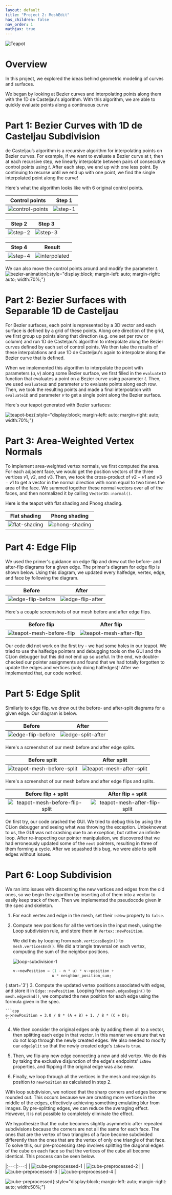 ```yaml
---
layout: default
title: "Project 2: MeshEdit"
has_children: false
nav_order: 1
mathjax: true
---
```


![Teapot](img/teapot.jpeg)

# Overview
In this project, we explored the ideas behind geometric modeling of curves and surfaces.

We began by looking at Bezier curves and interpolating points along them with the 1D de Casteljau's algorithm. With this algorithm, we are able to quickly evaluate points along a continuous curve 

# Part 1: Bezier Curves with 1D de Casteljau Subdivision
de Casteljau’s algorithm is a recursive algorithm for interpolating points on Bezier curves. For example, if we want to evaluate a Bezier curve at $t$, then at each recursive step, we linearly interpolate between pairs of consecutive control points using $t$. After each step, we end up with one less point. By continuing to recurse until we end up with one point, we find the single interpolated point along the curve!

Here's what the algorithm looks like with 6 original control points.
<!-- table -->

| Control points | Step 1 |
|:---:|:---:|
| ![control-points](./img/control-points.png) | ![step-1](./img/de-casteljau-1.png) |

| Step 2 | Step 3|
|:---:|:---:|
| ![step-2](./img/de-casteljau-2.png) | ![step-3](./img/de-casteljau-3.png) |

| Step 4 | Result |
|:---:|:---:|
| ![step-4](./img/de-casteljau-4.png) | ![interpolated](./img/interpolated-point.png)|

We can also move the control points around and modify the parameter *t*.
![bezier-animation](./img/bezier-animation.gif){:style="display:block; margin-left: auto; margin-right: auto; width:70%;"}

# Part 2: Bezier Surfaces with Separable 1D de Casteljau

<!-- Briefly explain how de Casteljau algorithm extends to Bezier surfaces and how you implemented it in order to evaluate Bezier surfaces. -->
<!-- Show a screenshot of bez/teapot.bez (not .dae) evaluated by your implementation. -->

For Bezier surfaces, each point is represented by a 3D vector and each surface is defined by a grid of these points. Along one direction of the grid, we first group up points along that direction (e.g. one set per row or column) and run 1D de Casteljau's algorithm to interpolate along the Bezier curves defined by each set of control points. We then take the results of these interpolations and use 1D de Casteljau's again to interpolate along the Bezier curve that is defined.

When we implemented this algorithm to interpolate the point with parameters $(u, v)$ along some Bezier surface, we first filled in the `evaluate1D` function that evaluates a point on a Bezier curve using parameter $t$. Then, we used `evaluate1D` and parameter $u$ to evaluate points along each row. Then, we took the resulting points and made a final interpolation with `evaluate1D` and parameter $v$ to get a single point along the Bezier surface.

Here's our teapot generated with Bezier surfaces:

![teapot-bez](./img/teapot-bez.png){:style="display:block; margin-left: auto; margin-right: auto; width:70%;"}

# Part 3: Area-Weighted Vertex Normals
To implement area-weighted vertex normals, we first computed the area. For each adjacent face, we would get the position vectors of the three vertices $v1$, $v2$, and $v3$. Then, we took the cross-product of $v2 - v1$ and $v3 - v1$ to get a vector in the normal direction with norm equal to two times the area of the face. We summed together these normal vectors over all of the faces, and then normalized it by calling `Vector3D::normal()`.

Here is the teapot with flat shading and Phong shading.

<!-- table -->

| Flat shading | Phong shading |
|:---:|:---:|
| ![flat-shading](./img/flat-shading.png) | ![phong-shading](./img/phong-shading.png) |

# Part 4: Edge Flip

<!-- Briefly explain how you implemented the edge flip operation and describe any interesting implementation / debugging tricks you have used.
Show screenshots of a mesh before and after some edge flips. -->
We used the primer's guidance on edge flip and drew out the before- and after-flip diagrams for a given edge.
The primer's diagram for edge flip is shown below. Using this diagram, we updated every halfedge, vertex, edge, and face by following the diagram.

<!-- table -->

| Before | After |
|:---:|:---:|
| ![edge-flip-before](./img/edge-flip-before.png) | ![edge-flip-after](./img/edge-flip-after.png) |


Here's a couple screenshots of our mesh before and after edge flips.

| Before flip | After flip |
|:---:|:---:|
| ![teapot-mesh-before-flip](./img/teapot-before-flip.png) | ![teapot-mesh-after-flip](./img/teapot-after-flip.png) |

<!-- Write about your eventful debugging journey, if you have experienced one. -->

Our code did not work on the first try - we had some holes in our teapot. We tried to use the halfedge pointers and debugging tools
on the GUI and the CLion debugger but this did not end up so useful. In the end, we double-checked our pointer assignments
and found that we had totally forgotten to update the edges and vertices (only doing halfedges)! After we implemented that,
our code worked.

# Part 5: Edge Split

<!-- Briefly explain how you implemented the edge split operation and describe any interesting implementation / debugging tricks you have used. -->

Similarly to edge flip, we drew out the before- and after-split diagrams for a given edge. Our diagram is below.

<!-- table -->

| Before | After |
|:---:|:---:|
| ![edge-flip-before](./img/edge-flip-before.png) | ![edge-split-after](./img/edge-split-after.png) |

<!-- Show screenshots of a mesh before and after some edge splits. -->
Here's a screenshot of our mesh before and after edge splits.

| Before split | After split |
|:---:|:---:|
| ![teapot-mesh-before-split](./img/teapot-before-split.png) | ![teapot-mesh-after-split](./img/teapot-after-split.png) |

<!-- Show screenshots of a mesh before and after a combination of both edge splits and edge flips. -->
Here's a screenshot of our mesh before and after edge flips and splits.

| Before flip + split | After flip + split |
|:---:|:---:|
| ![teapot-mesh-before-flip-split](./img/teapot-before-split.png) | ![teapot-mesh-after-flip-split](./img/teapot-after-flip-split.png) |

<!-- Write about your eventful debugging journey, if you have experienced one. -->

On first try, our code crashed the GUI. We tried to debug this by using the CLion debugger and seeing what was throwing the exception.
Unbeknownst to us, the GUI was not crashing due to an exception, but rather an infinite loop. After re-inspecting our pointer
manipulation, we discovered that we had erroneously updated some of the `next` pointers, resulting in three of them forming a cycle.
After we squashed this bug, we were able to split edges without issues.

<!-- If you have implemented support for boundary edges, show screenshots of your implementation properly handling split operations on boundary edges. -->

# Part 6: Loop Subdivision

<!-- Briefly explain how you implemented the loop subdivision and describe any interesting implementation / debugging tricks you have used. -->

We ran into issues with discerning the new vertices and edges from the old ones, so we begin the algorithm
by inserting all of them into a vector to easily keep track of them. Then we implemented the pseudocode given in the spec and skeleton.

1. For each vertex and edge in the mesh, set their `isNew` property to `false`.
2. Compute new positions for all the vertices in the input mesh, using the Loop subdivision rule, and store them in `Vertex::newPosition`.

    We did this by looping from `mesh.verticesBegin()` to `mesh.verticesEnd()`. We did a triangle traversal on each vertex, computing
    the sum of the neighbor positions.

    ![loop-subdivision-1](./img/how-to-update-vertices.jpg)

    ```cpp
    v->newPosition = (1 - n * u) * v->position + 
                     u * neighbor_position_sum;
    ```

{:start='3'}
3. Compute the updated vertex positions associated with edges, and store it in `Edge::newPosition`.
   Looping from `mesh.edgesBegin()` to `mesh.edgesEnd()`, we computed the new position for each edge using the formula given in the spec.

    ```cpp
    e->newPosition = 3.0 / 8 * (A + B) + 1. / 8 * (C + D);
    ```

4. We then consider the original edges only by adding them all to a vector, then splitting each edge in that vector.
   In this manner we ensure that we do not loop through the newly created edges. We also needed to modify our
   `edgeSplit` so that the newly created edge's `isNew` is `true`.

5. Then, we flip any new edge connecting a new and old vertex. We do this by taking the exclusive disjunction of the edge's
   endpoints' `isNew` properties, and flipping if the original edge was also new.

6. Finally, we loop through all the vertices in the mesh and reassign its position to `newPosition` as calculated in step 2.

<!-- Take some notes, as well as some screenshots, of your observations on how meshes behave after loop subdivision. What happens to sharp corners and edges? Can you reduce this effect by pre-splitting some edges? -->
<!-- Load dae/cube.dae. Perform several iterations of loop subdivision on the cube. Notice that the cube becomes slightly asymmetric after repeated subdivisions. Can you pre-process the cube with edge flips and splits so that the cube subdivides symmetrically? Document these effects and explain why they occur. Also explain how your pre-processing helps alleviate the effects. -->
<!-- If you have implemented any extra credit extensions, explain what you did and document how they work with screenshots. -->

With loop subdivision, we noticed that the sharp corners and edges become rounded out. This occurs because we are creating more
vertices in the middle of the edges, effectively achieving something emulating blur from images. By pre-splitting edges, we can
reduce the averaging effect. However, it is not possible to completely eliminate the effect.

We hypothesize that the cube becomes slightly asymmetric after repeated subdivisions because the corners are not all the same
for each face. The ones that are the vertex of two triangles of a face become subdivided differently than the ones that are the vertex
of only one triangle of that face. To solve this, our pre-processing step involves splitting the diagonal edges of the cube on
each face so that the vertices of the cube all become identical. This process can be seen below.

|:---:|:---:|
| ![cube-preprocessed-1](./img/cube-preprocessed-1.png) | ![cube-preprocessed-2](./img/cube-preprocessed-2.png) |
| ![cube-preprocessed-3](./img/cube-preprocessed-3.png) | ![cube-preprocessed-4](./img/cube-preprocessed-4.png) |

![cube-preprocessed](./img/cube-preprocessed.gif){:style="display:block; margin-left: auto; margin-right: auto; width:50%;"}
